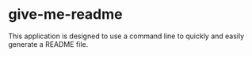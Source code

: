 # give-me-readme
This application is designed to use a command line to quickly and easily generate a README file. 
